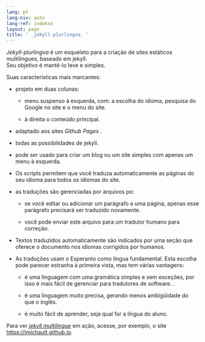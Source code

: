```yaml
---
lang: pt
lang-niv: auto
lang-ref: indekso
layout: page
title: ' _jekyll-plurlingva_ '
---
```


 _Jekyll-plurlingva_ é um esqueleto para a criação de sites estáticos multilíngues, baseado em jekyll.  
Seu objetivo é mantê-lo leve e simples.

Suas características mais marcantes:

 * projeto em duas colunas:


   * menu suspenso à esquerda, com: a escolha do idioma, pesquisa do Google no site e o menu do site.


   * à direita o conteúdo principal.


 * adaptado aos sites _Github Pages_ .


 * todas as possibilidades de jekyll.


 * pode ser usado para criar um blog ou um site simples com apenas um menu à esquerda.


 * Os scripts permitem que você traduza automaticamente as páginas do seu idioma para todos os idiomas do site.


 * as traduções são gerenciadas por arquivos po:


   * se você editar ou adicionar um parágrafo a uma página, apenas esse parágrafo precisará ser traduzido novamente.


   * você pode enviar este arquivo para um tradutor humano para correção.


 * Textos traduzidos automaticamente são indicados por uma seção que oferece o documento nos idiomas corrigidos por humanos.


 * As traduções usam o Esperanto como língua fundamental. Esta escolha pode parecer estranha à primeira vista, mas tem várias vantagens:


   * é uma linguagem com uma gramática simples e sem exceções, por isso é mais fácil de gerenciar para tradutores de software. .


   * é uma linguagem muito precisa, gerando menos ambigüidade do que o inglês.


   * é muito fácil de aprender, seja qual for a língua do aluno.



Para ver [_jekyll multilíngue_](https://github.com/jmichault/jekyll-plurlingva) em ação, acesse, por exemplo, o site <https://jmichault.github.io>.

